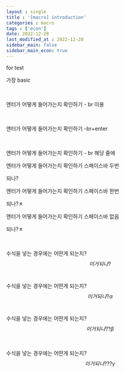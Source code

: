 ```yaml
---
layout : single
title : '[macro] introduction'
categories : macro
tags : ['econ']
date: 2022-12-28
last_modified_at : 2022-12-28
sidebar_main: false
sidebar_main_econ: true
---
```


for test



가장 basic



<Br>

엔터가 어떻게 들어가는지 확인하기  - br 이용 

<br>

엔터가 어떻게 들어가는지 확인하기  -br+enter

<br>

엔터가 어떻게 들어가는지 확인하기  - br 해당 줄에 <br>

엔터가 어떻게 들어가는지 확인하기  스페이스바 두번  

되나?



엔터가 어떻게 들어가는지 확인하기  스페이스바 한번

되나?ㅊ



엔터가 어떻게 들어가는지 확인하기  스페이스바 없음

되나?ㅊ



<Br>



수식을 넣는 경우에는 어떤게 되는지?
$$
이거 되나?
$$
<br>

수식을 넣는 경우에는 어떤게 되는지? 
$$
이거되나? \alpha
$$
<br>

수식을 넣는 경우에는 어떤게 되는지?  
$$
이거되나??\beta
$$


<br>

수식을 넣는 경우에는 어떤게 되는지? <Br>
$$
이거 되나??? \gamma
$$
